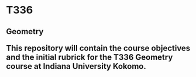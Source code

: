 T336
====

<h2>Geometry 

This repository will contain the course objectives and the initial rubrick for the T336 Geometry course at Indiana University Kokomo.
